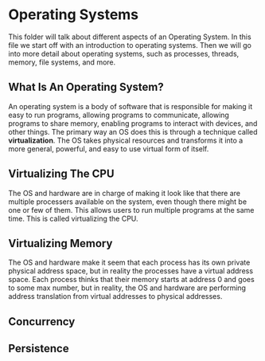 # Operating Systems
This folder will talk about different aspects of an Operating System. In this file we start off with an introduction to operating systems. Then we will go into more detail about operating systems, such as processes, threads, memory, file systems, and more.

## What Is An Operating System?
An operating system is a body of software that is responsible for making it easy to run programs, allowing programs to communicate, allowing programs to share memory, enabling programs to interact with devices, and other things. The primary way an OS does this is through a technique called **virtualization**. The OS takes physical resources and transforms it into a more general, powerful, and easy to use virtual form of itself.

## Virtualizing The CPU
The OS and hardware are in charge of making it look like that there are multiple processers available on the system, even though there might be one or few of them. This allows users to run multiple programs at the same time. This is called virtualizing the CPU.

## Virtualizing Memory
The OS and hardware make it seem that each process has its own private physical address space, but in reality the processes have a virtual address space. Each process thinks that their memory starts at address 0 and goes to some max number, but in reality, the OS and hardware are performing address translation from virtual addresses to physical addresses. 

## Concurrency

## Persistence
